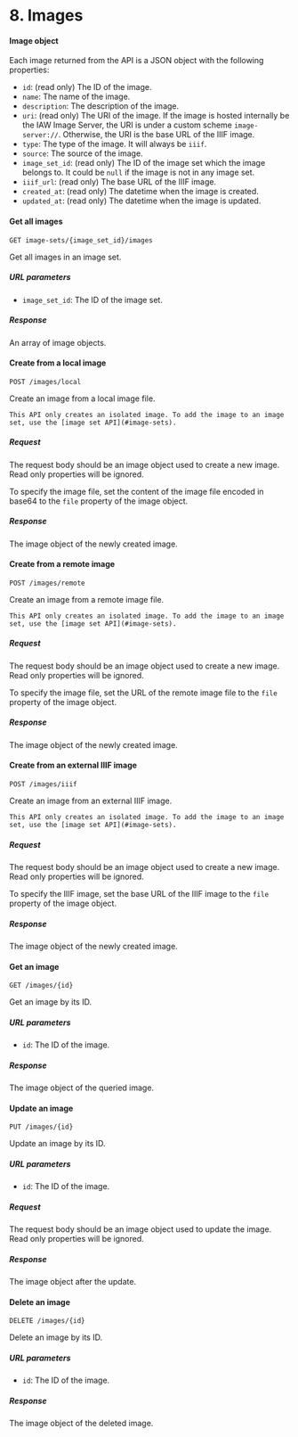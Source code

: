 # 8. Images

#### Image object

Each image returned from the API is a JSON object with the following properties:

- `id`: (read only) The ID of the image.
- `name`: The name of the image.
- `description`: The description of the image.
- `uri`: (read only) The URI of the image. If the image is hosted internally be the IAW Image Server, the URI is under
  a custom scheme `image-server://`. Otherwise, the URI is the base URL of the  IIIF image.
- `type`: The type of the image. It will always be `iiif`.
- `source`: The source of the image.
- `image_set_id`: (read only) The ID of the image set which the image belongs to. It could be `null` if the image is not
  in any image set.
- `iiif_url`: (read only) The base URL of the IIIF image.
- `created_at`: (read only) The datetime when the image is created.
- `updated_at`: (read only) The datetime when the image is updated.

#### Get all images

```
GET image-sets/{image_set_id}/images
```

Get all images in an image set.

##### URL parameters

- `image_set_id`: The ID of the image set.

##### Response

An array of image objects.

#### Create from a local image

```
POST /images/local
```

Create an image from a local image file.

```{note}
This API only creates an isolated image. To add the image to an image set, use the [image set API](#image-sets).
```

##### Request

The request body should be an image object used to create a new image. Read only properties will be ignored.

To specify the image file, set the content of the image file encoded in base64 to the `file` property of the image 
object.

##### Response

The image object of the newly created image.

#### Create from a remote image

```
POST /images/remote
```

Create an image from a remote image file.

```{note}
This API only creates an isolated image. To add the image to an image set, use the [image set API](#image-sets).
```

##### Request

The request body should be an image object used to create a new image. Read only properties will be ignored.

To specify the image file, set the URL of the remote image file to the `file` property of the image object.

##### Response

The image object of the newly created image.

#### Create from an external IIIF image

```
POST /images/iiif
```

Create an image from an external IIIF image.

```{note}
This API only creates an isolated image. To add the image to an image set, use the [image set API](#image-sets).
```

##### Request

The request body should be an image object used to create a new image. Read only properties will be ignored.

To specify the IIIF image, set the base URL of the IIIF image to the `file` property of the image object.

##### Response

The image object of the newly created image.

#### Get an image

```
GET /images/{id}
```

Get an image by its ID.

##### URL parameters

- `id`: The ID of the image.

##### Response

The image object of the queried image.

#### Update an image

```
PUT /images/{id}
```

Update an image by its ID.

##### URL parameters

- `id`: The ID of the image.

##### Request

The request body should be an image object used to update the image. Read only properties will be ignored.

##### Response

The image object after the update.

#### Delete an image

```
DELETE /images/{id}
```

Delete an image by its ID.

##### URL parameters

- `id`: The ID of the image.

##### Response

The image object of the deleted image.
